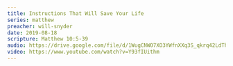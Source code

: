 ```yaml
---
title: Instructions That Will Save Your Life
series: matthew
preacher: will-snyder
date: 2019-08-18
scripture: Matthew 10:5-39
audio: https://drive.google.com/file/d/1WugCNWO7XO3YWfnXXq3S_qkrq42LdTh4/view
video: https://www.youtube.com/watch?v=Y93fIUithm
---
```

